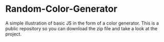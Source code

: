 # Random-Color-Generator
A simple illustration of basic JS in the form of a color generator.
This is a public repository so you can download the zip file and take a look at the project.
